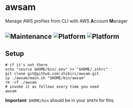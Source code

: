 # awsam

Manage AWS profiles from CLI with AWS **A**ccount **M**anager

![Maintenance](https://img.shields.io/maintenance/yes/2022?style=for-the-badge)
![Platform](https://img.shields.io/badge/OS-GNU%2FLinux-yellowgreen.svg?style=for-the-badge)
![Platform](https://img.shields.io/badge/macOS-yellowgreen.svg?style=for-the-badge)
---

## Setup

```shell
# if it's not there
echo "source $HOME/bin/.env" >> "$HOME/.zshrc"
git clone git@github.com:zhibirc/awsam.git
cp ./awsam/main.sh "$HOME/bin/awsam"
rm -rf ./awsam
# invoke it as follows every time you need
awsam
```

**Important**: `$HOME/bin` should be in your `$PATH` for this.